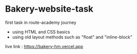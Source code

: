 # Bakery-website-task

first task in route-academy journey

- using HTML and CSS basics
- using old layout methods such as "float" and "inline-block"


live link : https://bakery-hm.vercel.app
